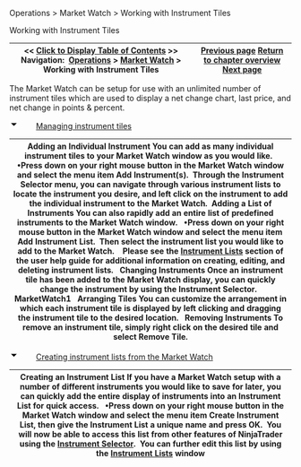 ﻿


Operations \> Market Watch \> Working with Instrument Tiles






















Working with Instrument Tiles







| \<\< [Click to Display Table of Contents](working-with-instrument-tiles.md) \>\> **Navigation:**     [Operations](operations-1.md) \> [Market Watch](market-watch-1.md) \> Working with Instrument Tiles | [Previous page](display-overview-1.md) [Return to chapter overview](market-watch-1.md) [Next page](market-watch-properties-1.md) |
| --- | --- |














The Market Watch can be setup for use with an unlimited number of instrument tiles which are used to display a net change chart, last price, and net change in points \& percent.


![tog_minus](tog_minus-1.gif)        [Managing instrument tiles](javascript:HMToggle('toggle','ManagingInstrumentTiles','ManagingInstrumentTiles_ICON'))




| Adding an Individual Instrument You can add as many individual instrument tiles to your Market Watch window as you would like.   •Press down on your right mouse button in the Market Watch window and select the menu item Add Instrument(s).  Through the Instrument Selector menu, you can navigate through various instrument lists to locate the instrument you desire, and left click on the instrument to add the individual instrument to the Market Watch.  Adding a List of Instruments You can also rapidly add an entire list of predefined instruments to the Market Watch window.   •Press down on your right mouse button in the Market Watch window and select the menu item Add Instrument List.  Then select the instrument list you would like to add to the Market Watch.    Please see the [Instrument Lists](instrument_lists-1.md) section of the user help guide for additional information on creating, editing, and deleting instrument lists.   Changing Instruments Once an instrument tile has been added to the Market Watch display, you can quickly change the instrument by using the Instrument Selector.   MarketWatch1   Arranging Tiles You can customize the arrangement in which each instrument tile is displayed by left clicking and dragging the instrument tile to the desired location.   Removing Instruments To remove an instrument tile, simply right click on the desired tile and select Remove Tile. |
| --- |



![tog_minus](tog_minus-1.gif)        [Creating instrument lists from the Market Watch](javascript:HMToggle('toggle','CreatinginstrumentlistsfromtheMarketWatch','CreatinginstrumentlistsfromtheMarketWatch_ICON'))




| Creating an Instrument List If you have a Market Watch setup with a number of different instruments you would like to save for later, you can quickly add the entire display of instruments into an Instrument List for quick access.   •Press down on your right mouse button in the Market Watch window and select the menu item Create Instrument List, then give the Instrument List a unique name and press OK.  You will now be able to access this list from other features of NinjaTrader using the [Instrument Selector](instrumentselector-1.md).  You can further edit this list by using the [Instrument Lists](instrument_lists-1.md) window |
| --- |










